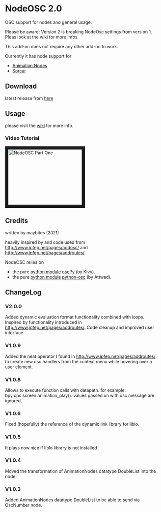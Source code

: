 # NodeOSC 2.0
OSC support for nodes and general usage.

Please be aware: Version 2 is breaking NodeOsc settings from version 1. Pleas look at the wiki for more infos

This add-on does not require any other add-on to work.

Currently it has node support for
* [Animation Nodes](https://animation-nodes.com/)
* [Sorcar](https://blender-addons.org/sorcar-addon/)

## Download

latest release from [here](https://github.com/maybites/blender.NodeOSC/releases/latest)

## Usage

please visit the [wiki](https://github.com/maybites/blender.NodeOSC/wiki) for more info.

### Video Tutorial

<a href="https://youtu.be/o9bzujeOyc8" target="_blank"><img src="http://img.youtube.com/vi/o9bzujeOyc8/0.jpg"
alt="NodeOSC Part One" width="240" height="180" border="10" /></a>

## Credits

written by maybites (2021)

heavily inspired by and code used from http://www.jpfep.net/pages/addosc/ and http://www.jpfep.net/pages/addroutes/.

NodeOSC relies on

* the pure [python module](https://pypi.org/project/oscpy/) [oscPy](https://github.com/kivy/oscpy) (by Kivy).
* the pure [python module](https://pypi.org/project/python-osc/) [python-osc](https://github.com/attwad/python-osc) (by Attwad).


## ChangeLog

### V2.0.0
Added dynamic evaluation format functionality combined with loops. Inspired by functionality introduced in http://www.jpfep.net/pages/addroutes/. Code cleanup and improved user interface.

### V1.0.9
Added the neat operator I found in http://www.jpfep.net/pages/addroutes/ to create new osc handlers from the context menu while hovering over a user element.

### V1.0.8
Allows to execute function calls with datapath. for example: bpy.ops.screen.animation_play(). values passed on with osc message are ignored.

### V1.0.6
Fixed (hopefully) the reference of the dynamic link library for liblo.

### V1.0.5
It plays now nice if liblo library is not installed

### V1.0.4
Moved the transformation of AnimationNodes datatype DoubleList into the node.

### V1.0.3
Added AnimationNodes datatype DoubleList to be able to send via OscNumber node.
